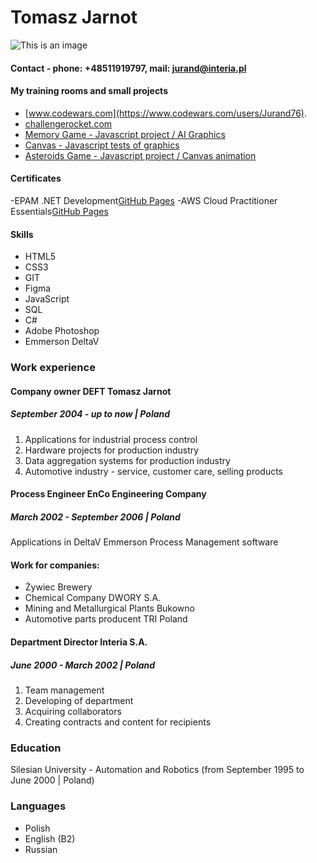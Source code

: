 # Tomasz Jarnot

![This is an image](https://tomekjarnot.pl/photo.jpg)

#### Contact - phone: +48511919797, mail: jurand@interia.pl

#### My training rooms and small projects

- [www.codewars.com](https://www.codewars.com/users/Jurand76).
- [challengerocket.com](https://challengerocket.com/)
- [Memory Game - Javascript project / AI Graphics](http://tomekjarnot.pl/games/memorygame)
- [Canvas - Javascript tests of graphics](http://tomekjarnot.pl/canvas/canvas.html)
- [Asteroids Game - Javascript project / Canvas animation](http://tomekjarnot.pl/games/asteroids)

#### Certificates

-EPAM .NET Development[GitHub Pages](https://tomekjarnot.pl/epam_net.jpg)
-AWS Cloud Practitioner Essentials[GitHub Pages](https://tomekjarnot.pl/aws.jpg)

#### Skills

- HTML5
- CSS3
- GIT
- Figma
- JavaScript
- SQL
- C#
- Adobe Photoshop
- Emmerson DeltaV

### Work experience

#### Company owner DEFT Tomasz Jarnot

##### September 2004 - up to now | Poland

1. Applications for industrial process control
2. Hardware projects for production industry
3. Data aggregation systems for production industry
4. Automotive industry - service, customer care, selling products

#### Process Engineer EnCo Engineering Company

##### March 2002 - September 2006 | Poland

Applications in DeltaV Emmerson Process Management software

#### Work for companies:

- Żywiec Brewery
- Chemical Company DWORY S.A.
- Mining and Metallurgical Plants Bukowno
- Automotive parts producent TRI Poland

#### Department Director Interia S.A.

##### June 2000 - March 2002 | Poland

1. Team management
2. Developing of department
3. Acquiring collaborators
4. Creating contracts and content for recipients

### Education

Silesian University - Automation and Robotics (from September 1995 to June 2000 | Poland)

### Languages

- Polish
- English (B2)
- Russian
